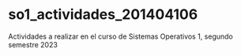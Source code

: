 # so1_actividades_201404106
Actividades a realizar en el curso de Sistemas Operativos 1, segundo semestre 2023
